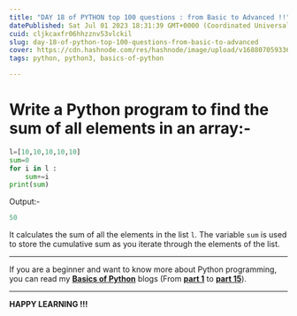 ```yaml
---
title: "DAY 18 of PYTHON top 100 questions : from Basic to Advanced !!"
datePublished: Sat Jul 01 2023 18:31:39 GMT+0000 (Coordinated Universal Time)
cuid: cljkcaxfr06hhzznv53vlckil
slug: day-18-of-python-top-100-questions-from-basic-to-advanced
cover: https://cdn.hashnode.com/res/hashnode/image/upload/v1688070593363/7fd6eede-b30b-4d16-864f-20e5cf76d5ba.png
tags: python, python3, basics-of-python

---
```


# Write a Python program to find the sum of all elements in an array:-

```python
l=[10,10,10,10,10]
sum=0
for i in l :
    sum+=i
print(sum)
```

Output:-

```python
50
```

It calculates the sum of all the elements in the list `l`. The variable `sum` is used to store the cumulative sum as you iterate through the elements of the list.

---

If you are a beginner and want to know more about Python programming, you can read my [**Basics of Python**](https://hashnode.com/post/cleuwavnj008gurnv4fc650hh) blogs (From [**part 1**](https://hashnode.com/post/cleuwavnj008gurnv4fc650hh) to [**part 15**](https://hashnode.com/post/clff4058101hng5nvefv85yzt)).

---

**HAPPY LEARNING !!!**